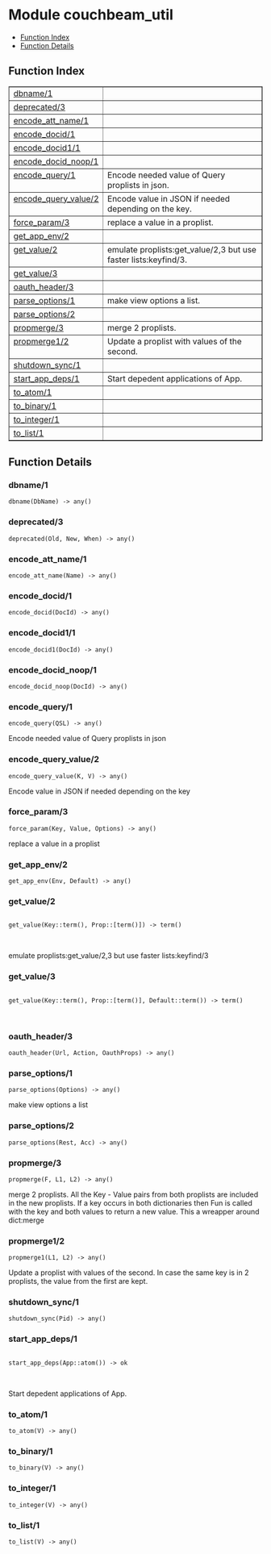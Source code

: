 

# Module couchbeam_util #
* [Function Index](#index)
* [Function Details](#functions)

<a name="index"></a>

## Function Index ##


<table width="100%" border="1" cellspacing="0" cellpadding="2" summary="function index"><tr><td valign="top"><a href="#dbname-1">dbname/1</a></td><td></td></tr><tr><td valign="top"><a href="#deprecated-3">deprecated/3</a></td><td></td></tr><tr><td valign="top"><a href="#encode_att_name-1">encode_att_name/1</a></td><td></td></tr><tr><td valign="top"><a href="#encode_docid-1">encode_docid/1</a></td><td></td></tr><tr><td valign="top"><a href="#encode_docid1-1">encode_docid1/1</a></td><td></td></tr><tr><td valign="top"><a href="#encode_docid_noop-1">encode_docid_noop/1</a></td><td></td></tr><tr><td valign="top"><a href="#encode_query-1">encode_query/1</a></td><td>Encode needed value of Query proplists in json.</td></tr><tr><td valign="top"><a href="#encode_query_value-2">encode_query_value/2</a></td><td>Encode value in JSON if needed depending on the key.</td></tr><tr><td valign="top"><a href="#force_param-3">force_param/3</a></td><td>replace a value in a proplist.</td></tr><tr><td valign="top"><a href="#get_app_env-2">get_app_env/2</a></td><td></td></tr><tr><td valign="top"><a href="#get_value-2">get_value/2</a></td><td>emulate proplists:get_value/2,3 but use faster lists:keyfind/3.</td></tr><tr><td valign="top"><a href="#get_value-3">get_value/3</a></td><td></td></tr><tr><td valign="top"><a href="#oauth_header-3">oauth_header/3</a></td><td></td></tr><tr><td valign="top"><a href="#parse_options-1">parse_options/1</a></td><td>make view options a list.</td></tr><tr><td valign="top"><a href="#parse_options-2">parse_options/2</a></td><td></td></tr><tr><td valign="top"><a href="#propmerge-3">propmerge/3</a></td><td>merge 2 proplists.</td></tr><tr><td valign="top"><a href="#propmerge1-2">propmerge1/2</a></td><td>Update a proplist with values of the second.</td></tr><tr><td valign="top"><a href="#shutdown_sync-1">shutdown_sync/1</a></td><td></td></tr><tr><td valign="top"><a href="#start_app_deps-1">start_app_deps/1</a></td><td>Start depedent applications of App.</td></tr><tr><td valign="top"><a href="#to_atom-1">to_atom/1</a></td><td></td></tr><tr><td valign="top"><a href="#to_binary-1">to_binary/1</a></td><td></td></tr><tr><td valign="top"><a href="#to_integer-1">to_integer/1</a></td><td></td></tr><tr><td valign="top"><a href="#to_list-1">to_list/1</a></td><td></td></tr></table>


<a name="functions"></a>

## Function Details ##

<a name="dbname-1"></a>

### dbname/1 ###

`dbname(DbName) -> any()`

<a name="deprecated-3"></a>

### deprecated/3 ###

`deprecated(Old, New, When) -> any()`

<a name="encode_att_name-1"></a>

### encode_att_name/1 ###

`encode_att_name(Name) -> any()`

<a name="encode_docid-1"></a>

### encode_docid/1 ###

`encode_docid(DocId) -> any()`

<a name="encode_docid1-1"></a>

### encode_docid1/1 ###

`encode_docid1(DocId) -> any()`

<a name="encode_docid_noop-1"></a>

### encode_docid_noop/1 ###

`encode_docid_noop(DocId) -> any()`

<a name="encode_query-1"></a>

### encode_query/1 ###

`encode_query(QSL) -> any()`

Encode needed value of Query proplists in json

<a name="encode_query_value-2"></a>

### encode_query_value/2 ###

`encode_query_value(K, V) -> any()`

Encode value in JSON if needed depending on the key

<a name="force_param-3"></a>

### force_param/3 ###

`force_param(Key, Value, Options) -> any()`

replace a value in a proplist

<a name="get_app_env-2"></a>

### get_app_env/2 ###

`get_app_env(Env, Default) -> any()`

<a name="get_value-2"></a>

### get_value/2 ###

<pre><code>
get_value(Key::term(), Prop::[term()]) -&gt; term()
</code></pre>
<br />

emulate proplists:get_value/2,3 but use faster lists:keyfind/3

<a name="get_value-3"></a>

### get_value/3 ###

<pre><code>
get_value(Key::term(), Prop::[term()], Default::term()) -&gt; term()
</code></pre>
<br />

<a name="oauth_header-3"></a>

### oauth_header/3 ###

`oauth_header(Url, Action, OauthProps) -> any()`

<a name="parse_options-1"></a>

### parse_options/1 ###

`parse_options(Options) -> any()`

make view options a list

<a name="parse_options-2"></a>

### parse_options/2 ###

`parse_options(Rest, Acc) -> any()`

<a name="propmerge-3"></a>

### propmerge/3 ###

`propmerge(F, L1, L2) -> any()`

merge 2 proplists. All the Key - Value pairs from both proplists
are included in the new proplists. If a key occurs in both dictionaries
then Fun is called with the key and both values to return a new
value. This a wreapper around dict:merge

<a name="propmerge1-2"></a>

### propmerge1/2 ###

`propmerge1(L1, L2) -> any()`

Update a proplist with values of the second. In case the same
key is in 2 proplists, the value from the first are kept.

<a name="shutdown_sync-1"></a>

### shutdown_sync/1 ###

`shutdown_sync(Pid) -> any()`

<a name="start_app_deps-1"></a>

### start_app_deps/1 ###

<pre><code>
start_app_deps(App::atom()) -&gt; ok
</code></pre>
<br />

Start depedent applications of App.

<a name="to_atom-1"></a>

### to_atom/1 ###

`to_atom(V) -> any()`

<a name="to_binary-1"></a>

### to_binary/1 ###

`to_binary(V) -> any()`

<a name="to_integer-1"></a>

### to_integer/1 ###

`to_integer(V) -> any()`

<a name="to_list-1"></a>

### to_list/1 ###

`to_list(V) -> any()`

